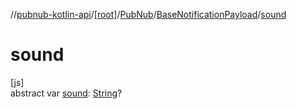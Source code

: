 //[pubnub-kotlin-api](../../../../index.md)/[[root]](../../index.md)/[PubNub](../index.md)/[BaseNotificationPayload](index.md)/[sound](sound.md)

# sound

[js]\
abstract var [sound](sound.md): [String](https://kotlinlang.org/api/latest/jvm/stdlib/kotlin/-string/index.html)?
